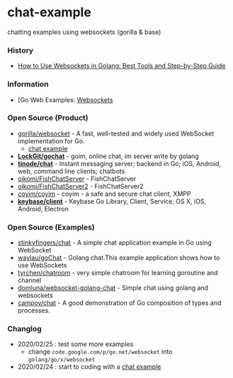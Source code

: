 # chat-example
chatting examples using websockets (gorilla & base)


### History
- [How to Use Websockets in Golang: Best Tools and Step-by-Step Guide](https://yalantis.com/blog/how-to-build-websockets-in-go/)


### Information
- [Go Web Examples: [Websockets](https://gowebexamples.com/websockets/)


### Open Source (Product)
- [gorilla/websocket](https://github.com/gorilla/websocket) - A fast, well-tested and widely used WebSocket implementation for Go.
    - [chat example](https://github.com/gorilla/websocket/tree/master/examples/chat)
- [**LockGit/gochat**](https://github.com/LockGit/gochat) - goim, online chat, im server write by golang
- [**tinode/chat**](https://github.com/tinode/chat) - Instant messaging server; backend in Go; iOS, Android, web, command line clients; chatbots
- [oikomi/FishChatServer](https://github.com/oikomi/FishChatServer) - FishChatServer
- [oikomi/FishChatServer2](https://github.com/oikomi/FishChatServer2) - FishChatServer2
- [coyim/coyim](https://github.com/coyim/coyim) - coyim - a safe and secure chat client, XMPP
- [**keybase/client**](https://github.com/keybase/client) - Keybase Go Library, Client, Service, OS X, iOS, Android, Electron


### Open Source (Examples)
- [stinkyfingers/chat](https://github.com/stinkyfingers/chat) - A simple chat application example in Go using WebSocket
- [waylau/goChat](https://github.com/waylau/goChat) - Golang chat.This example application shows how to use WebSockets
- [tyrchen/chatroom](https://github.com/tyrchen/chatroom) - very simple chatroom for learning goroutine and channel
- [domluna/websocket-golang-chat](https://github.com/domluna/websocket-golang-chat) - Simple chat using golang and websockets
- [campoy/chat](https://github.com/campoy/chat) - A good demonstration of Go composition of types and processes.


### Changlog
- 2020/02/25 : test some more examples
    - change `code.google.com/p/go.net/websocket` into `golang/go/x/websocket`
- 2020/02/24 : start to coding with a [chat example](https://github.com/gorilla/websocket/files/465536/chat1.zip)

